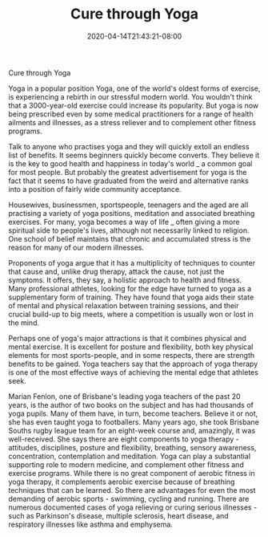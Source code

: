 ﻿---
title: "Cure through Yoga"
date: 2020-04-14T21:43:21-08:00
description: "yoga Tips for Web Success"
featured_image: "/images/yoga.jpg"
tags: ["yoga"]
---

Cure through Yoga

Yoga in a popular position Yoga, one of the world's oldest forms of exercise, is experiencing a rebirth in our stressful modern world. You wouldn't think that a 3000-year-old exercise could increase its popularity. But yoga is now being prescribed even by some medical practitioners for a range of health ailments and illnesses, as a stress reliever and to complement other fitness programs. 

Talk to anyone who practises yoga and they will quickly extoll an endless list of benefits. It seems beginners quickly become converts. They believe it is the key to good health and happiness in today's world _ a common goal for most people. But probably the greatest advertisement for yoga is the fact that it seems to have graduated from the weird and alternative ranks into a position of fairly wide community acceptance. 

Housewives, businessmen, sportspeople, teenagers and the aged are all practising a variety of yoga positions, meditation and associated breathing exercises. For many, yoga becomes a way of life _ often giving a more spiritual side to people's lives, although not necessarily linked to religion. One school of belief maintains that chronic and accumulated stress is the reason for many of our modern illnesses. 

Proponents of yoga argue that it has a multiplicity of techniques to counter that cause and, unlike drug therapy, attack the cause, not just the symptoms. It offers, they say, a holistic approach to health and fitness. Many professional athletes, looking for the edge have turned to yoga as a supplementary form of training. They have found that yoga aids their state of mental and physical relaxation between training sessions, and their crucial build-up to big meets, where a competition is usually won or lost in the mind. 

Perhaps one of yoga's major attractions is that it combines physical and mental exercise. It is excellent for posture and flexibility, both key physical elements for most sports-people, and in some respects, there are strength benefits to be gained. Yoga teachers say that the approach of yoga therapy is one of the most effective ways of achieving the mental edge that athletes seek. 

Marian Fenlon, one of Brisbane's leading yoga teachers of the past 20 years, is the author of two books on the subject and has had thousands of yoga pupils. Many of them have, in turn, become teachers. Believe it or not, she has even taught yoga to footballers. Many years ago, she took Brisbane Souths rugby league team for an eight-week course and, amazingly, it was well-received. She says there are eight components to yoga therapy - attitudes, disciplines, posture and flexibility, breathing, sensory awareness, concentration, contemplation and meditation. Yoga can play a substantial supporting role to modern medicine, and complement other fitness and exercise programs. While there is no great component of aerobic fitness in yoga therapy, it complements aerobic exercise because of breathing techniques that can be learned. So there are advantages for even the most demanding of aerobic sports - swimming, cycling and running. There are numerous documented cases of yoga relieving or curing serious illnesses - such as Parkinson's disease, multiple sclerosis, heart disease, and respiratory illnesses like asthma and emphysema.

